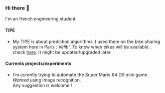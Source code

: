 ### Hi there 👋

I'm an french engineering student.

#### TIPE
- My TIPE is about prediction algorithms. I used them on the bike sharing system here in Paris : _Vélib'_. To know when bikes will be available : check <a href="https://github.com/Tamiir/TIPE">here</a>.
It might be updated/upgraded later.

#### Currents projects/experiments
- I'm curently trying to automate the Super Mario 64 DS mini game _Wanted_ using image recognition.  
Any suggestion is welcome !

<!--
**Tamiir/Tamiir** is a ✨ _special_ ✨ repository because its `README.md` (this file) appears on your GitHub profile.

Here are some ideas to get you started:

- 🔭 I’m currently working on ...
- 🌱 I’m currently learning ...
- 👯 I’m looking to collaborate on ...
- 🤔 I’m looking for help with ...
- 💬 Ask me about ...
- 📫 How to reach me: ...
- 😄 Pronouns: ...
- ⚡ Fun fact: ...
-->
